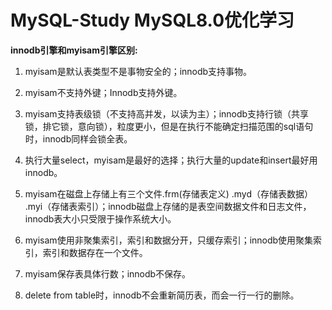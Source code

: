 # MySQL-Study MySQL8.0优化学习
**innodb引擎和myisam引擎区别:**

1. myisam是默认表类型不是事物安全的；innodb支持事物。

2. myisam不支持外键；Innodb支持外键。

3. myisam支持表级锁（不支持高并发，以读为主）；innodb支持行锁（共享锁，排它锁，意向锁），粒度更小，但是在执行不能确定扫描范围的sql语句时，innodb同样会锁全表。

4. 执行大量select，myisam是最好的选择；执行大量的update和insert最好用innodb。

5. myisam在磁盘上存储上有三个文件.frm(存储表定义)  .myd（存储表数据）  .myi（存储表索引）；innodb磁盘上存储的是表空间数据文件和日志文件，innodb表大小只受限于操作系统大小。

6. myisam使用非聚集索引，索引和数据分开，只缓存索引；innodb使用聚集索引，索引和数据存在一个文件。

7. myisam保存表具体行数；innodb不保存。

8. delete from table时，innodb不会重新简历表，而会一行一行的删除。
